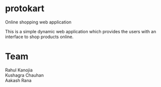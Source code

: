 # protokart
Online shopping web application

This is a simple dynamic web application which provides the users with an interface to shop  products online.

# Team
Rahul Kanojia<br>
Kushagra Chauhan<br>
Aakash Rana